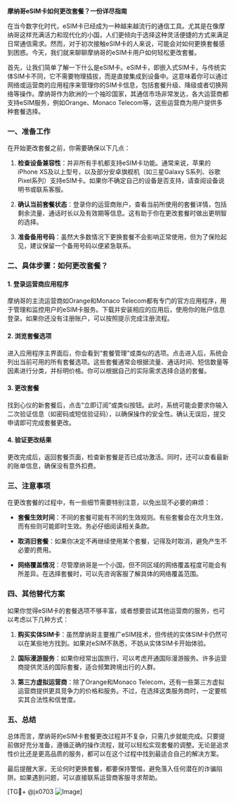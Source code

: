 **摩纳哥eSIM卡如何更改套餐？一份详尽指南**

在当今数字化时代，eSIM卡已经成为一种越来越流行的通信工具。尤其是在像摩纳哥这样充满活力和现代化的小国，人们更倾向于选择这种灵活便捷的方式来满足日常通信需求。然而，对于初次接触eSIM卡的人来说，可能会对如何更换套餐感到困惑。今天，我们就来聊聊摩纳哥的eSIM卡用户如何轻松更改套餐。

首先，让我们简单了解一下什么是eSIM卡。eSIM卡，即嵌入式SIM卡，与传统实体SIM卡不同，它不需要物理插拔，而是直接集成到设备中。这意味着你可以通过网络或运营商的应用程序来管理你的SIM卡信息，包括套餐升级、降级或者切换网络等操作。摩纳哥作为欧洲的一个袖珍国家，其通信市场非常发达，各大运营商都支持eSIM服务，例如Orange、Monaco Telecom等，这些运营商为用户提供多种套餐选择。

### 一、准备工作

在开始更改套餐之前，你需要确保以下几点：

1. **检查设备兼容性**：并非所有手机都支持eSIM卡功能。通常来说，苹果的iPhone XS及以上型号，以及部分安卓旗舰机（如三星Galaxy S系列、谷歌Pixel系列）支持eSIM卡。如果你不确定自己的设备是否支持，请查阅设备说明书或联系客服。

2. **确认当前套餐状态**：登录你的运营商账户，查看当前所使用的套餐详情，包括剩余流量、通话时长以及有效期等信息。这有助于你在更改套餐时做出更明智的选择。

3. **准备备用号码**：虽然大多数情况下更换套餐不会影响正常使用，但为了保险起见，建议保留一个备用号码以便紧急联系。

### 二、具体步骤：如何更改套餐？

#### 1. 登录运营商应用程序

摩纳哥的主流运营商如Orange和Monaco Telecom都有专门的官方应用程序，用于管理和监控用户的eSIM卡服务。下载并安装相应的应用后，使用你的账户信息登录。如果你还没有注册账户，可以按照提示完成注册流程。

#### 2. 浏览套餐选项

进入应用程序主界面后，你会看到“套餐管理”或类似的选项。点击进入后，系统会列出当前可用的所有套餐选项。这些套餐通常会根据流量、通话时间、短信数量等因素进行分类，并标明价格。你可以根据自己的实际需求选择合适的套餐。

#### 3. 更改套餐

找到心仪的新套餐后，点击“立即订阅”或类似按钮。此时，系统可能会要求你输入二次验证信息（如密码或短信验证码），以确保操作的安全性。确认无误后，提交申请即可完成套餐更改。

#### 4. 验证更改结果

更改完成后，返回套餐页面，检查新套餐是否已成功激活。同时，还可以查看最新的账单信息，确保没有意外扣费。

### 三、注意事项

在更改套餐的过程中，有一些细节需要特别注意，以免出现不必要的麻烦：

- **套餐生效时间**：不同的套餐可能有不同的生效规则。有些套餐会在次月生效，而有些则可能即时生效。务必仔细阅读相关条款。
  
- **取消旧套餐**：如果你决定不再继续使用某个套餐，记得及时取消，避免产生不必要的费用。

- **网络覆盖情况**：尽管摩纳哥是一个小国，但不同区域的网络覆盖程度可能会有所差异。在选择套餐时，可以先咨询客服了解具体的网络覆盖范围。

### 四、其他替代方案

如果你觉得eSIM卡的套餐选项不够丰富，或者想要尝试其他运营商的服务，也可以考虑以下几种方式：

1. **购买实体SIM卡**：虽然摩纳哥主要推广eSIM技术，但传统的实体SIM卡仍然可以在某些地方找到。如果对eSIM不熟悉，不妨从实体SIM卡开始体验。

2. **国际漫游服务**：如果你经常出国旅行，可以考虑开通国际漫游服务。许多运营商提供灵活的国际套餐，适合频繁跨境出行的人群。

3. **第三方虚拟运营商**：除了Orange和Monaco Telecom，还有一些第三方虚拟运营商提供更具竞争力的价格和服务。不过，在选择这类服务商时，一定要核实其合法性和信誉度。

### 五、总结

总体而言，摩纳哥的eSIM卡套餐更改过程并不复杂，只需几步就能完成。只要提前做好充分准备，遵循正确的操作流程，就可以轻松实现套餐的调整。无论是追求性价比还是更高品质的服务，都可以在这个过程中找到最适合自己的解决方案。

最后提醒大家，无论何时更换套餐，都要保持警惕，避免落入任何潜在的诈骗陷阱。如果遇到问题，可以直接联系运营商客服寻求帮助。

[TG💪+ @jx0703 ![Image](https://github.com/user-attachments/assets/dbca1d08-cadb-493c-b0ec-ad6f7a83f270)]